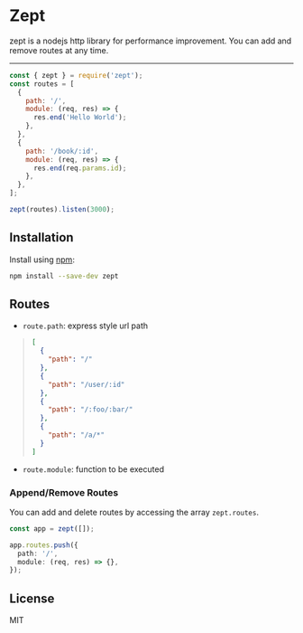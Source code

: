 # Zept

zept is a nodejs http library for performance improvement. You can add and remove routes at any time.

---

```js
const { zept } = require('zept');
const routes = [
  {
    path: '/',
    module: (req, res) => {
      res.end('Hello World');
    },
  },
  {
    path: '/book/:id',
    module: (req, res) => {
      res.end(req.params.id);
    },
  },
];

zept(routes).listen(3000);
```

## Installation

Install using [npm](https://npmjs.com/package/zept):

```bash
npm install --save-dev zept
```

## Routes

- `route.path`: express style url path

> ```json
> [
>   {
>     "path": "/"
>   },
>   {
>     "path": "/user/:id"
>   },
>   {
>     "path": "/:foo/:bar/"
>   },
>   {
>     "path": "/a/*"
>   }
> ]
> ```

- `route.module`: function to be executed

### Append/Remove Routes

You can add and delete routes by accessing the array `zept.routes`.

```ts
const app = zept([]);

app.routes.push({
  path: '/',
  module: (req, res) => {},
});
```

## License

MIT
